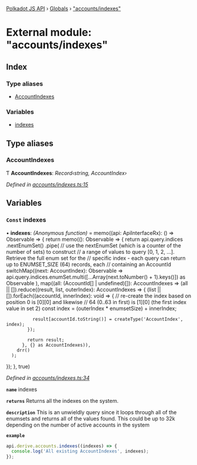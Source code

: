 [Polkadot JS API](../README.md) › [Globals](../globals.md) › ["accounts/indexes"](_accounts_indexes_.md)

# External module: "accounts/indexes"

## Index

### Type aliases

* [AccountIndexes](_accounts_indexes_.md#accountindexes)

### Variables

* [indexes](_accounts_indexes_.md#const-indexes)

## Type aliases

###  AccountIndexes

Ƭ **AccountIndexes**: *Record‹string, AccountIndex›*

*Defined in [accounts/indexes.ts:15](https://github.com/polkadot-js/api/blob/7cc961f789/packages/api-derive/src/accounts/indexes.ts#L15)*

## Variables

### `Const` indexes

• **indexes**: *(Anonymous function)* =  memo((api: ApiInterfaceRx): () => Observable<AccountIndexes> => {
  return memo((): Observable<AccountIndexes> => {
    return api.query.indices
      .nextEnumSet<AccountIndex>()
      .pipe(
        // use the nextEnumSet (which is a counter of the number of sets) to construct
        // a range of values to query [0, 1, 2, ...]. Retrieve the full enum set for the
        // specific index - each query can return up to ENUMSET_SIZE (64) records, each
        // containing an AccountId
        switchMap((next: AccountIndex): Observable<any> =>
          api.query.indices.enumSet.multi([...Array(next.toNumber() + 1).keys()]) as Observable<any>
        ),
        map((all: (AccountId[] | undefined)[]): AccountIndexes =>
          (all || []).reduce((result, list, outerIndex): AccountIndexes => {
            (list || []).forEach((accountId, innerIndex): void => {
              // re-create the index based on position 0 is [0][0] and likewise
              // 64 (0..63 in first) is [1][0] (the first index value in set 2)
              const index = (outerIndex * enumsetSize) + innerIndex;

              result[accountId.toString()] = createType('AccountIndex', index);
            });

            return result;
          }, {} as AccountIndexes)),
        drr()
      );
  });
}, true)

*Defined in [accounts/indexes.ts:34](https://github.com/polkadot-js/api/blob/7cc961f789/packages/api-derive/src/accounts/indexes.ts#L34)*

**`name`** indexes

**`returns`** Returns all the indexes on the system.

**`description`** This is an unwieldly query since it loops through
all of the enumsets and returns all of the values found. This could be up to 32k depending
on the number of active accounts in the system

**`example`** 
<BR>

```javascript
api.derive.accounts.indexes((indexes) => {
  console.log('All existing AccountIndexes', indexes);
});
```
